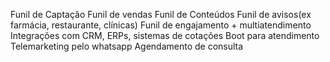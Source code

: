 Funil de Captação
Funil de vendas
Funil de Conteúdos
Funil de avisos(ex farmácia, restaurante, clínicas)
Funil de engajamento + multiatendimento
Integrações com CRM, ERPs, sistemas de cotações
Boot para atendimento
Telemarketing pelo whatsapp
Agendamento de consulta
